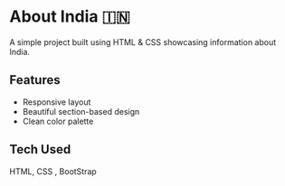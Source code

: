 # About India 🇮🇳
A simple project built using HTML & CSS showcasing information about India.

## Features
- Responsive layout
- Beautiful section-based design
- Clean color palette

## Tech Used
HTML, CSS , BootStrap
